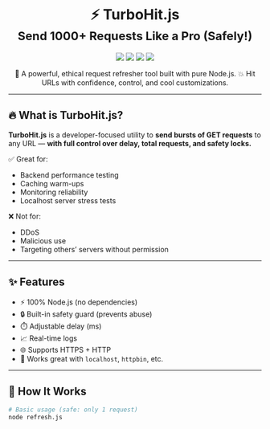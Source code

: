 <h1 align="center">
  ⚡ TurboHit.js
  <br>
  <sub>Send 1000+ Requests Like a Pro (Safely!)</sub>
</h1>

<p align="center">
  <img src="https://img.shields.io/github/stars/DMS-Menula/TurboHit.js?style=for-the-badge" />
  <img src="https://img.shields.io/github/forks/DMS-Menula/TurboHit.js?style=for-the-badge" />
  <img src="https://img.shields.io/github/license/DMS-Menula/TurboHit.js?style=for-the-badge" />
  <img src="https://img.shields.io/badge/Made%20By-Menula-blueviolet?style=for-the-badge" />
</p>

<p align="center">
  🚀 A powerful, ethical request refresher tool built with pure Node.js.  
  💥 Hit URLs with confidence, control, and cool customizations.  
</p>

---

## 🔥 What is TurboHit.js?

**TurboHit.js** is a developer-focused utility to **send bursts of GET requests** to any URL — **with full control over delay, total requests, and safety locks.**

✅ Great for:
- Backend performance testing
- Caching warm-ups
- Monitoring reliability
- Localhost server stress tests

❌ Not for:
- DDoS
- Malicious use
- Targeting others’ servers without permission

---

## ✨ Features

- ⚡ 100% Node.js (no dependencies)
- 🔒 Built-in safety guard (prevents abuse)
- ⏱️ Adjustable delay (ms)
- 📈 Real-time logs
- 🌐 Supports HTTPS + HTTP
- 🧪 Works great with `localhost`, `httpbin`, etc.

---

## 🧠 How It Works

```bash
# Basic usage (safe: only 1 request)
node refresh.js
